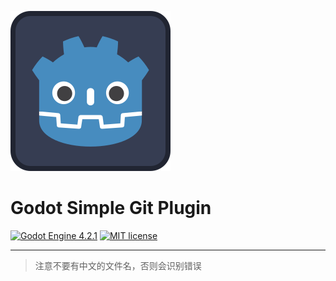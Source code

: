 ![Plugin Logo](icon.svg)

# Godot Simple Git Plugin

[![Godot Engine 4.2.1](https://img.shields.io/badge/Godot%20Engine-4.2.1-blue)](https://godotengine.org/)
[![MIT license](https://img.shields.io/badge/license-MIT-blue.svg)](https://lbesson.mit-license.org/)


---

> 注意不要有中文的文件名，否则会识别错误

